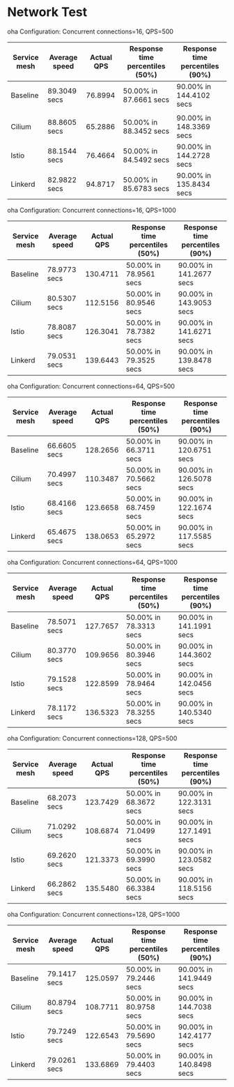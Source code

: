 # Network Test

oha Configuration: Concurrent connections=16, QPS=500

| Service mesh | Average speed | Actual QPS | Response time percentiles (50%) | Response time percentiles (90%) |
| ------------ | ------------- | ---------- | ------------------------------- | ------------------------------- |
| Baseline  | 89.3049 secs | 76.8994 | 50.00% in 87.6661 secs | 90.00% in 144.4102 secs
    |
| Cilium    | 88.8605 secs | 65.2886 | 50.00% in 88.3452 secs | 90.00% in 148.3369 secs    |
| Istio     | 88.1544 secs | 76.4664 | 50.00% in 84.5492 secs | 90.00% in 144.2728 secs    |
| Linkerd   | 82.9822 secs | 94.8717 | 50.00% in 85.6783 secs | 90.00% in 135.8434 secs    |

oha Configuration: Concurrent connections=16, QPS=1000

| Service mesh | Average speed | Actual QPS | Response time percentiles (50%) | Response time percentiles (90%) |
| ------------ | ------------- | ---------- | ------------------------------- | ------------------------------- |
| Baseline  | 78.9773 secs | 130.4711 | 50.00% in 78.9561 secs | 90.00% in 141.2677 secs    |
| Cilium    | 80.5307 secs | 112.5156 | 50.00% in 80.9546 secs | 90.00% in 143.9053 secs    |
| Istio     | 78.8087 secs | 126.3041 | 50.00% in 78.7382 secs | 90.00% in 141.6271 secs    |
| Linkerd   | 79.0531 secs | 139.6443 | 50.00% in 79.3525 secs | 90.00% in 139.8478 secs    |

oha Configuration: Concurrent connections=64, QPS=500

| Service mesh | Average speed | Actual QPS | Response time percentiles (50%) | Response time percentiles (90%) |
| ------------ | ------------- | ---------- | ------------------------------- | ------------------------------- |
| Baseline  | 66.6605 secs | 128.2656 | 50.00% in 66.3711 secs | 90.00% in 120.6751 secs    |
| Cilium    | 70.4997 secs | 110.3487 | 50.00% in 70.5662 secs | 90.00% in 126.5078 secs    |
| Istio     | 68.4166 secs | 123.6658 | 50.00% in 68.7459 secs | 90.00% in 122.1674 secs    |
| Linkerd   | 65.4675 secs | 138.0653 | 50.00% in 65.2972 secs | 90.00% in 117.5585 secs    |

oha Configuration: Concurrent connections=64, QPS=1000

| Service mesh | Average speed | Actual QPS | Response time percentiles (50%) | Response time percentiles (90%) |
| ------------ | ------------- | ---------- | ------------------------------- | ------------------------------- |
| Baseline  |  78.5071 secs | 127.7657 | 50.00% in 78.3313 secs | 90.00% in 141.1991 secs   |
| Cilium    |  80.3770 secs | 109.9656 | 50.00% in 80.3946 secs | 90.00% in 144.3602 secs   |
| Istio     |  79.1528 secs | 122.8599 | 50.00% in 78.9464 secs | 90.00% in 142.0456 secs   |
| Linkerd   |  78.1172 secs | 136.5323 | 50.00% in 78.3255 secs | 90.00% in 140.5340 secs   |

oha Configuration: Concurrent connections=128, QPS=500

| Service mesh | Average speed | Actual QPS | Response time percentiles (50%) | Response time percentiles (90%) |
| ------------ | ------------- | ---------- | ------------------------------- | ------------------------------- |
| Baseline  | 68.2073 secs | 123.7429 | 50.00% in 68.3672 secs | 90.00% in 122.3131 secs    |
| Cilium    | 71.0292 secs | 108.6874 | 50.00% in 71.0499 secs | 90.00% in 127.1491 secs    |
| Istio     | 69.2620 secs | 121.3373 | 50.00% in 69.3990 secs | 90.00% in 123.0582 secs    |
| Linkerd   | 66.2862 secs | 135.5480 | 50.00% in 66.3384 secs | 90.00% in 118.5156 secs    |

oha Configuration: Concurrent connections=128, QPS=1000

| Service mesh | Average speed | Actual QPS | Response time percentiles (50%) | Response time percentiles (90%) |
| ------------ | ------------- | ---------- | ------------------------------- | ------------------------------- |
| Baseline  | 79.1417 secs | 125.0597 | 50.00% in 79.2446 secs | 90.00% in 141.9449 secs    |
| Cilium    | 80.8794 secs | 108.7711 | 50.00% in 80.9758 secs | 90.00% in 144.7038 secs    |
| Istio     | 79.7249 secs | 122.6543 | 50.00% in 79.5690 secs | 90.00% in 142.4177 secs    |
| Linkerd   | 79.0261 secs | 133.6869 | 50.00% in 79.4403 secs | 90.00% in 140.8498 secs    |